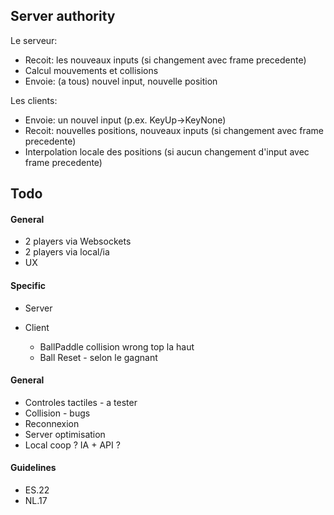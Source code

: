 ## Server authority
Le serveur:
- Recoit: les nouveaux inputs (si changement avec frame precedente)
- Calcul mouvements et collisions
- Envoie: (a tous) nouvel input, nouvelle position
  
Les clients:
- Envoie: un nouvel input (p.ex. KeyUp->KeyNone)
- Recoit: nouvelles positions, nouveaux inputs (si changement avec frame precedente)
- Interpolation locale des positions (si aucun changement d'input avec frame precedente)

## Todo
#### General
* 2 players via Websockets
* 2 players via local/ia
* UX 

#### Specific
- Server

- Client
  - BallPaddle collision wrong top la haut
  - Ball Reset - selon le gagnant

#### General
- Controles tactiles - a tester
- Collision - bugs
- Reconnexion
- Server optimisation
- Local coop ? IA + API ?

#### Guidelines
- ES.22
- NL.17
